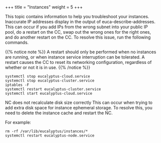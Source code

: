 +++
title = "Instances"
weight = 5
+++

This topic contains information to help you troubleshoot your instances.
Inaccurate IP addresses display in the output of euca-describe-addresses.
 This can occur if you add IPs from the wrong subnet into your public IP pool, do a restart on the CC, swap out the wrong ones for the right ones, and do another restart on the CC. To resolve this issue, run the following commands. 


{{% notice note %}}
A restart should only be performed when no instances are running, or when instance service interruption can be tolerated. A restart causes the CC to reset its networking configuration, regardless of whether or not it is in use. 
{{% /notice %}}

    systemctl stop eucalyptus-cloud.service
    systemctl stop eucalyptus-cluster.service
    iptables -F
    systemctl restart eucalyptus-cluster.service
    systemctl start eucalyptus-cloud.service


NC does not recalculate disk size correctly
 This can occur when trying to add extra disk space for instance ephemeral storage. To resolve this, you need to delete the instance cache and restart the NC. 

For example: 


    rm -rf /var/lib/eucalyptus/instances/* 
    systemctl restart eucalyptus-node.service               				


